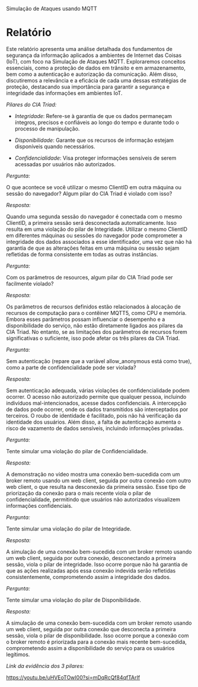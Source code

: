 Simulação de Ataques usando MQTT

# Relatório

Este relatório apresenta uma análise detalhada dos fundamentos de segurança da informação aplicados a ambientes de Internet das Coisas (IoT), com foco na Simulação de Ataques MQTT. Exploraremos conceitos essenciais, como a proteção de dados em trânsito e em armazenamento, bem como a autenticação e autorização da comunicação. Além disso, discutiremos a relevância e a eficácia de cada uma dessas estratégias de proteção, destacando sua importância para garantir a segurança e integridade das informações em ambientes IoT.

*Pilares do CIA Triad:*

- *Integridade*: Refere-se à garantia de que os dados permaneçam íntegros, precisos e confiáveis ao longo do tempo e durante todo o processo de manipulação.
  
- *Disponibilidade*: Garante que os recursos de informação estejam disponíveis quando necessários.
  
- *Confidencialidade*: Visa proteger informações sensíveis de serem acessadas por usuários não autorizados.

*Pergunta:* 

O que acontece se você utilizar o mesmo ClientID em outra máquina ou sessão do navegador? Algum pilar do CIA Triad é violado com isso?

*Resposta:* 

Quando uma segunda sessão do navegador é conectada com o mesmo ClientID, a primeira sessão será desconectada automaticamente. Isso resulta em uma violação do pilar de Integridade. Utilizar o mesmo ClientID em diferentes máquinas ou sessões do navegador pode comprometer a integridade dos dados associados a esse identificador, uma vez que não há garantia de que as alterações feitas em uma máquina ou sessão sejam refletidas de forma consistente em todas as outras instâncias.

*Pergunta:* 

Com os parâmetros de resources, algum pilar do CIA Triad pode ser facilmente violado?

*Resposta:* 

Os parâmetros de recursos definidos estão relacionados à alocação de recursos de computação para o contêiner MQTT5, como CPU e memória. Embora esses parâmetros possam influenciar o desempenho e a disponibilidade do serviço, não estão diretamente ligados aos pilares da CIA Triad. No entanto, se as limitações dos parâmetros de recursos forem significativas o suficiente, isso pode afetar os três pilares da CIA Triad.

*Pergunta:* 

Sem autenticação (repare que a variável allow_anonymous está como true), como a parte de confidencialidade pode ser violada?

*Resposta:* 

Sem autenticação adequada, várias violações de confidencialidade podem ocorrer. O acesso não autorizado permite que qualquer pessoa, incluindo indivíduos mal-intencionados, acesse dados confidenciais. A intercepção de dados pode ocorrer, onde os dados transmitidos são interceptados por terceiros. O roubo de identidade é facilitado, pois não há verificação da identidade dos usuários. Além disso, a falta de autenticação aumenta o risco de vazamento de dados sensíveis, incluindo informações privadas.

*Pergunta:* 

Tente simular uma violação do pilar de Confidencialidade.

*Resposta:* 

A demonstração no vídeo mostra uma conexão bem-sucedida com um broker remoto usando um web client, seguida por outra conexão com outro web client, o que resulta na desconexão da primeira sessão. Esse tipo de priorização da conexão para o mais recente viola o pilar de confidencialidade, permitindo que usuários não autorizados visualizem informações confidenciais.

*Pergunta:* 

Tente simular uma violação do pilar de Integridade.

*Resposta:* 

A simulação de uma conexão bem-sucedida com um broker remoto usando um web client, seguida por outra conexão, desconectando a primeira sessão, viola o pilar de integridade. Isso ocorre porque não há garantia de que as ações realizadas após essa conexão indevida serão refletidas consistentemente, comprometendo assim a integridade dos dados.

*Pergunta:* 

Tente simular uma violação do pilar de Disponibilidade.

*Resposta:* 

A simulação de uma conexão bem-sucedida com um broker remoto usando um web client, seguida por outra conexão que desconecta a primeira sessão, viola o pilar de disponibilidade. Isso ocorre porque a conexão com o broker remoto é priorizada para a conexão mais recente bem-sucedida, comprometendo assim a disponibilidade do serviço para os usuários legítimos.

*Link da evidência dos 3 pilares:*

https://youtu.be/uHVEoTOwI00?si=mDqRcQf84qfTArIf